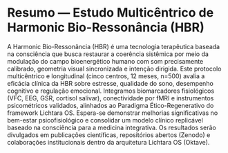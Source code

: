# Resumo — Estudo Multicêntrico de Harmonic Bio-Ressonância (HBR)

A Harmonic Bio-Ressonância (HBR) é uma tecnologia terapêutica baseada na consciência que busca restaurar a coerência sistêmica por meio da modulação do campo bioenergético humano com som precisamente calibrado, geometria visual sincronizada e intenção dirigida. Este protocolo multicêntrico e longitudinal (cinco centros, 12 meses, n=500) avalia a eficácia clínica da HBR sobre estresse, qualidade do sono, desempenho cognitivo e regulação emocional. Integramos biomarcadores fisiológicos (VFC, EEG, GSR, cortisol salivar), conectividade por fMRI e instrumentos psicométricos validados, alinhados ao Paradigma Ético-Regenerativo do framework Lichtara OS. Espera-se demonstrar melhorias significativas no bem-estar psicofisiológico e consolidar um modelo clínico replicável baseado na consciência para a medicina integrativa. Os resultados serão divulgados em publicações científicas, repositórios abertos (Zenodo) e colaborações institucionais dentro da arquitetura Lichtara OS (Oktave).
